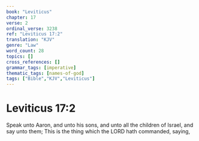 ```yaml
---
book: "Leviticus"
chapter: 17
verse: 2
ordinal_verse: 3238
ref: "Leviticus 17:2"
translation: "KJV"
genre: "Law"
word_count: 28
topics: []
cross_references: []
grammar_tags: [imperative]
thematic_tags: [names-of-god]
tags: ["Bible","KJV","Leviticus"]
---
```


# Leviticus 17:2

Speak unto Aaron, and unto his sons, and unto all the children of Israel, and say unto them; This is the thing which the LORD hath commanded, saying,

